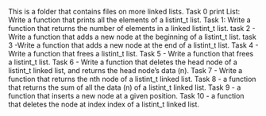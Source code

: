This is a folder that contains files on more linked lists. 
Task 0 print List: Write a function that prints all the elements of a listint_t list.
Task 1: Write a function that returns the number of elements in a linked listint_t list.
task 2 - Write a function that adds a new node at the beginning of a listint_t list.
task 3 -Write a function that adds a new node at the end of a listint_t list.
Task 4 - Write a function that frees a listint_t list.
Task 5 - Write a function that frees a listint_t list.
Task 6 - Write a function that deletes the head node of a listint_t linked list, and returns the head node’s data (n).
Task 7 -  Write a function that returns the nth node of a listint_t linked list.
Task 8 - a function that returns the sum of all the data (n) of a listint_t linked list.
Task 9 - a function that inserts a new node at a given position.
Task 10 -  a function that deletes the node at index index of a listint_t linked list.    
